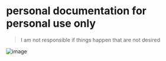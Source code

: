 # personal documentation for personal use only
>I am not responsible if things happen that are not desired 

![image](https://user-images.githubusercontent.com/56350314/110074097-37940e80-7db3-11eb-8842-6d2278db7e1d.png)

